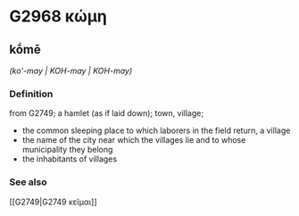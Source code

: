 # G2968 κώμη

## kṓmē

_(ko'-may | KOH-may | KOH-may)_

### Definition

from G2749; a hamlet (as if laid down); town, village; 

- the common sleeping place to which laborers in the field return, a village
- the name of the city near which the villages lie and to whose municipality they belong
- the inhabitants of villages

### See also

[[G2749|G2749 κεῖμαι]]
